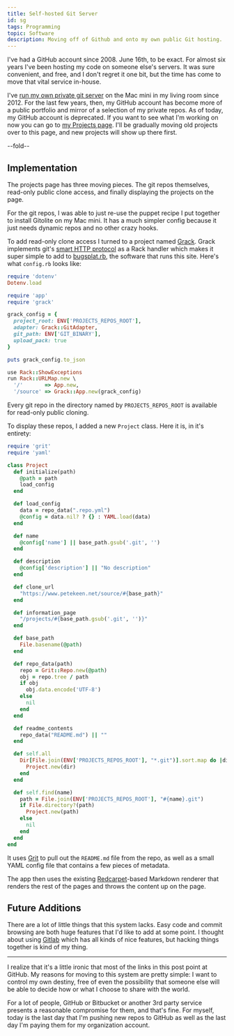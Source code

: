 ```yaml
---
title: Self-hosted Git Server
id: sg
tags: Programming
topic: Software
description: Moving off of Github and onto my own public Git hosting.
---
```


I've had a GitHub account since 2008. June 16th, to be exact. For almost six years I've been hosting my code on someone else's servers. It was sure convenient, and free, and I don't regret it one bit, but the time has come to move that vital service in-house.

I've [run my own private git server](/hosting-private-git-repositories-with-gitolite) on the Mac mini in my living room since 2012. For the last few years, then, my GitHub account has become more of a public portfolio and mirror of a selection of my private repos. As of today, my GitHub account is deprecated. If you want to see what I'm working on now you can go to [my Projects page](/projects). I'll be gradually moving old projects over to this page, and new projects will show up there first.

--fold--

## Implementation

The projects page has three moving pieces. The git repos themselves, read-only public clone access, and finally displaying the projects on the page.

For the git repos, I was able to just re-use the puppet recipe I put together to install Gitolite on my Mac mini. It has a much simpler config because it just needs dynamic repos and no other crazy hooks.

To add read-only clone access I turned to a project named [Grack](https://github.com/schacon/grack). Grack implements git's [smart HTTP protocol](http://git-scm.com/book/en/Git-Internals-Transfer-Protocols#The-Smart-Protocol) as a Rack handler which makes it super simple to add to [bugsplat.rb](/projects/bugsplat), the software that runs this site. Here's what `config.rb` looks like:

```ruby
require 'dotenv'
Dotenv.load

require 'app'
require 'grack'

grack_config = {
  project_root: ENV['PROJECTS_REPOS_ROOT'],
  adapter: Grack::GitAdapter,
  git_path: ENV['GIT_BINARY'],
  upload_pack: true
}

puts grack_config.to_json

use Rack::ShowExceptions
run Rack::URLMap.new \
  '/'       => App.new,
  '/source' => Grack::App.new(grack_config)
```

Every git repo in the directory named by `PROJECTS_REPOS_ROOT` is available for read-only public cloning.

To display these repos, I added a new `Project` class. Here it is, in it's entirety:

```ruby
require 'grit'
require 'yaml'

class Project
  def initialize(path)
    @path = path
    load_config
  end

  def load_config
    data = repo_data(".repo.yml")
    @config = data.nil? ? {} : YAML.load(data)
  end

  def name
    @config['name'] || base_path.gsub('.git', '')
  end

  def description
    @config['description'] || "No description"
  end

  def clone_url
    "https://www.petekeen.net/source/#{base_path}"
  end

  def information_page
    "/projects/#{base_path.gsub('.git', '')}"
  end

  def base_path
    File.basename(@path)
  end

  def repo_data(path)
    repo = Grit::Repo.new(@path)
    obj = repo.tree / path
    if obj
      obj.data.encode('UTF-8')
    else
      nil
    end
  end

  def readme_contents
    repo_data("README.md") || ""
  end

  def self.all
    Dir[File.join(ENV['PROJECTS_REPOS_ROOT'], "*.git")].sort.map do |dir|
      Project.new(dir)
    end
  end

  def self.find(name)
    path = File.join(ENV['PROJECTS_REPOS_ROOT'], "#{name}.git")
    if File.directory?(path)
      Project.new(path)
    else
      nil
    end
  end
end
```

It uses [Grit](https://github.com/mojombo/grit) to pull out the `README.md` file from the repo, as well as a small YAML config file that contains a few pieces of metadata.

The app then uses the existing [Redcarpet](https://github.com/vmg/redcarpet)-based Markdown renderer that renders the rest of the pages and throws the content up on the page.

## Future Additions

There are a lot of little things that this system lacks. Easy code and commit browsing are both huge features that I'd like to add at some point. I thought about using [Gitlab](https://www.gitlab.com/) which has all kinds of nice features, but hacking things together is kind of my thing.

* * * *

I realize that it's a little ironic that most of the links in this post point at GitHub. My reasons for moving to this system are pretty simple: I want to control my own destiny, free of even the possibility that someone else will be able to decide how or what I choose to share with the world.

For a lot of people, GitHub or Bitbucket or another 3rd party service presents a reasonable compromise for them, and that's fine. For myself, today is the last day that I'm pushing new repos to GitHub as well as the last day I'm paying them for my organization account. 
